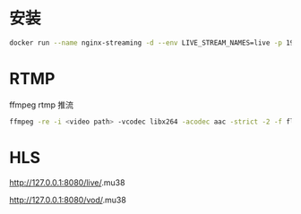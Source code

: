 # 安装
```bash
docker run --name nginx-streaming -d --env LIVE_STREAM_NAMES=live -p 1935:1935  -p 8080:8080   --volume /mnt/video/vod:/usr/local/var/www/vod --volume /mnt/video/live:/usr/local/var/www/live geniusming/nginx-streaming:latest
```
# RTMP
 ffmpeg rtmp 推流
```bash
ffmpeg -re -i <video path> -vcodec libx264 -acodec aac -strict -2 -f flv rtmp://127.0.0.1/live/<live stream name>
```

# HLS
http://127.0.0.1:8080/live/<live stream name>.mu38

http://127.0.0.1:8080/vod/<vod stream name>.mu38
